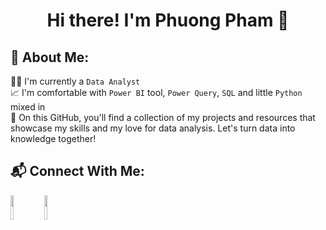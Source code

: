 <h1 align="center"> Hi there! I'm Phuong Pham 👋

## 💫 About Me:
👨‍💻 I'm currently a `Data Analyst`  
📈 I'm comfortable with `Power BI` tool, `Power Query`, `SQL` and little `Python` mixed in  
🌱 On this GitHub, you'll find a collection of my projects and resources that showcase my skills and my love for data analysis. Let's turn data into knowledge together!

## 📬 Connect With Me:
<img src="https://cdn.freelogovectors.net/wp-content/uploads/2023/04/new_gmail_logo-freelogovectors.net_-640x360.png" width=10% height=10%>
<img src="https://cdn.freelogovectors.net/wp-content/uploads/2023/04/linkedin-logo-freelogovectors.net_.png" width=10% height=10%>

